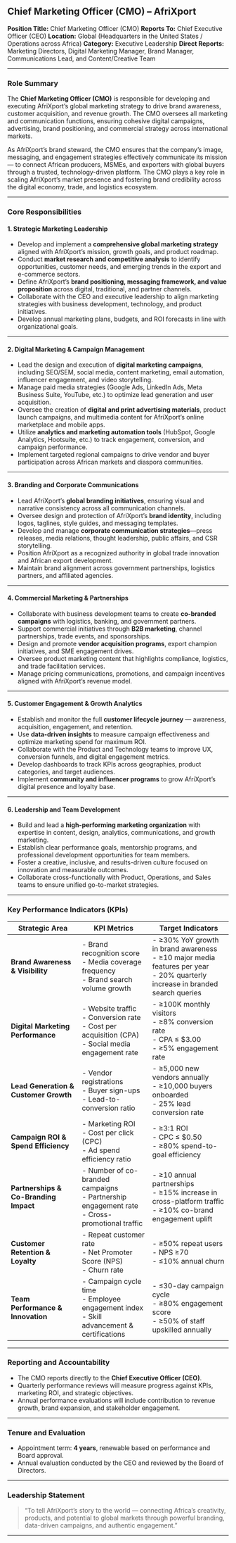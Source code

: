 ## **Chief Marketing Officer (CMO) – AfriXport**

**Position Title:** Chief Marketing Officer (CMO)
**Reports To:** Chief Executive Officer (CEO)
**Location:** Global (Headquarters in the United States / Operations across Africa)
**Category:** Executive Leadership
**Direct Reports:** Marketing Directors, Digital Marketing Manager, Brand Manager, Communications Lead, and Content/Creative Team

---

### **Role Summary**

The **Chief Marketing Officer (CMO)** is responsible for developing and executing AfriXport’s global marketing strategy to drive brand awareness, customer acquisition, and revenue growth. The CMO oversees all marketing and communication functions, ensuring cohesive digital campaigns, advertising, brand positioning, and commercial strategy across international markets.

As AfriXport’s brand steward, the CMO ensures that the company’s image, messaging, and engagement strategies effectively communicate its mission — to connect African producers, MSMEs, and exporters with global buyers through a trusted, technology-driven platform. The CMO plays a key role in scaling AfriXport’s market presence and fostering brand credibility across the digital economy, trade, and logistics ecosystem.

---

### **Core Responsibilities**

#### **1. Strategic Marketing Leadership**

* Develop and implement a **comprehensive global marketing strategy** aligned with AfriXport’s mission, growth goals, and product roadmap.
* Conduct **market research and competitive analysis** to identify opportunities, customer needs, and emerging trends in the export and e-commerce sectors.
* Define AfriXport’s **brand positioning, messaging framework, and value proposition** across digital, traditional, and partner channels.
* Collaborate with the CEO and executive leadership to align marketing strategies with business development, technology, and product initiatives.
* Develop annual marketing plans, budgets, and ROI forecasts in line with organizational goals.

---

#### **2. Digital Marketing & Campaign Management**

* Lead the design and execution of **digital marketing campaigns**, including SEO/SEM, social media, content marketing, email automation, influencer engagement, and video storytelling.
* Manage paid media strategies (Google Ads, LinkedIn Ads, Meta Business Suite, YouTube, etc.) to optimize lead generation and user acquisition.
* Oversee the creation of **digital and print advertising materials**, product launch campaigns, and multimedia content for AfriXport’s online marketplace and mobile apps.
* Utilize **analytics and marketing automation tools** (HubSpot, Google Analytics, Hootsuite, etc.) to track engagement, conversion, and campaign performance.
* Implement targeted regional campaigns to drive vendor and buyer participation across African markets and diaspora communities.

---

#### **3. Branding and Corporate Communications**

* Lead AfriXport’s **global branding initiatives**, ensuring visual and narrative consistency across all communication channels.
* Oversee design and protection of AfriXport’s **brand identity**, including logos, taglines, style guides, and messaging templates.
* Develop and manage **corporate communication strategies**—press releases, media relations, thought leadership, public affairs, and CSR storytelling.
* Position AfriXport as a recognized authority in global trade innovation and African export development.
* Maintain brand alignment across government partnerships, logistics partners, and affiliated agencies.

---

#### **4. Commercial Marketing & Partnerships**

* Collaborate with business development teams to create **co-branded campaigns** with logistics, banking, and government partners.
* Support commercial initiatives through **B2B marketing**, channel partnerships, trade events, and sponsorships.
* Design and promote **vendor acquisition programs**, export champion initiatives, and SME engagement drives.
* Oversee product marketing content that highlights compliance, logistics, and trade facilitation services.
* Manage pricing communications, promotions, and campaign incentives aligned with AfriXport’s revenue model.

---

#### **5. Customer Engagement & Growth Analytics**

* Establish and monitor the full **customer lifecycle journey** — awareness, acquisition, engagement, and retention.
* Use **data-driven insights** to measure campaign effectiveness and optimize marketing spend for maximum ROI.
* Collaborate with the Product and Technology teams to improve UX, conversion funnels, and digital engagement metrics.
* Develop dashboards to track KPIs across geographies, product categories, and target audiences.
* Implement **community and influencer programs** to grow AfriXport’s digital presence and loyalty base.

---

#### **6. Leadership and Team Development**

* Build and lead a **high-performing marketing organization** with expertise in content, design, analytics, communications, and growth marketing.
* Establish clear performance goals, mentorship programs, and professional development opportunities for team members.
* Foster a creative, inclusive, and results-driven culture focused on innovation and measurable outcomes.
* Collaborate cross-functionally with Product, Operations, and Sales teams to ensure unified go-to-market strategies.

---

### **Key Performance Indicators (KPIs)**

| **Strategic Area**                    | **KPI Metrics**                                                                                          | **Target Indicators**                                                                                                             |
| ------------------------------------- | -------------------------------------------------------------------------------------------------------- | --------------------------------------------------------------------------------------------------------------------------------- |
| **Brand Awareness & Visibility**      | - Brand recognition score<br>- Media coverage frequency<br>- Brand search volume growth                  | - ≥30% YoY growth in brand awareness<br>- ≥10 major media features per year<br>- 20% quarterly increase in branded search queries |
| **Digital Marketing Performance**     | - Website traffic<br>- Conversion rate<br>- Cost per acquisition (CPA)<br>- Social media engagement rate | - ≥100K monthly visitors<br>- ≥8% conversion rate<br>- CPA ≤ $3.00<br>- ≥5% engagement rate                                       |
| **Lead Generation & Customer Growth** | - Vendor registrations<br>- Buyer sign-ups<br>- Lead-to-conversion ratio                                 | - ≥5,000 new vendors annually<br>- ≥10,000 buyers onboarded<br>- 25% lead conversion rate                                         |
| **Campaign ROI & Spend Efficiency**   | - Marketing ROI<br>- Cost per click (CPC)<br>- Ad spend efficiency ratio                                 | - ≥3:1 ROI<br>- CPC ≤ $0.50<br>- ≥80% spend-to-goal efficiency                                                                    |
| **Partnerships & Co-Branding Impact** | - Number of co-branded campaigns<br>- Partnership engagement rate<br>- Cross-promotional traffic         | - ≥10 annual partnerships<br>- ≥15% increase in cross-platform traffic<br>- ≥10% co-brand engagement uplift                       |
| **Customer Retention & Loyalty**      | - Repeat customer rate<br>- Net Promoter Score (NPS)<br>- Churn rate                                     | - ≥50% repeat users<br>- NPS ≥70<br>- ≤10% annual churn                                                                           |
| **Team Performance & Innovation**     | - Campaign cycle time<br>- Employee engagement index<br>- Skill advancement & certifications             | - ≤30-day campaign cycle<br>- ≥80% engagement score<br>- ≥50% of staff upskilled annually                                         |

---

### **Reporting and Accountability**

* The CMO reports directly to the **Chief Executive Officer (CEO)**.
* Quarterly performance reviews will measure progress against KPIs, marketing ROI, and strategic objectives.
* Annual performance evaluations will include contribution to revenue growth, brand expansion, and stakeholder engagement.

---

### **Tenure and Evaluation**

* Appointment term: **4 years**, renewable based on performance and Board approval.
* Annual evaluation conducted by the CEO and reviewed by the Board of Directors.

---

### **Leadership Statement**

> “To tell AfriXport’s story to the world — connecting Africa’s creativity, products, and potential to global markets through powerful branding, data-driven campaigns, and authentic engagement.”

---


